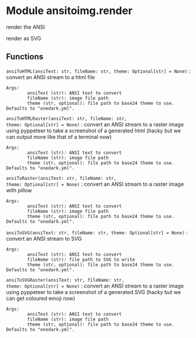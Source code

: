 Module ansitoimg.render
=======================
render the ANSI

render as SVG

Functions
---------

    
`ansiToHTML(ansiText: str, fileName: str, theme: Optional[str] = None)`
:   convert an ANSI stream to a html file
    
    Args:
            ansiText (str): ANSI text to convert
            fileName (str): image file path
            theme (str, optional): file path to base24 theme to use. Defaults to "onedark.yml".

    
`ansiToHTMLRaster(ansiText: str, fileName: str, theme: Optional[str] = None)`
:   convert an ANSI stream to a raster image using pyppeteer to take a
    screenshot of a generated html (hacky but we can output more like that
    of a terminal now)
    
    Args:
            ansiText (str): ANSI text to convert
            fileName (str): image file path
            theme (str, optional): file path to base24 theme to use. Defaults to "onedark.yml".

    
`ansiToRaster(ansiText: str, fileName: str, theme: Optional[str] = None)`
:   convert an ANSI stream to a raster image with pillow
    
    Args:
            ansiText (str): ANSI text to convert
            fileName (str): image file path
            theme (str, optional): file path to base24 theme to use. Defaults to "onedark.yml".

    
`ansiToSVG(ansiText: str, fileName: str, theme: Optional[str] = None)`
:   convert an ANSI stream to SVG
    
    Args:
            ansiText (str): ANSI text to convert
            fileName (str): file path to SVG to write
            theme (str, optional): file path to base24 theme to use. Defaults to "onedark.yml".

    
`ansiToSVGRaster(ansiText: str, fileName: str, theme: Optional[str] = None)`
:   convert an ANSI stream to a raster image using pyppeteer to take a
    screenshot of a generated SVG (hacky but we can get coloured emoji now)
    
    Args:
            ansiText (str): ANSI text to convert
            fileName (str): image file path
            theme (str, optional): file path to base24 theme to use. Defaults to "onedark.yml".